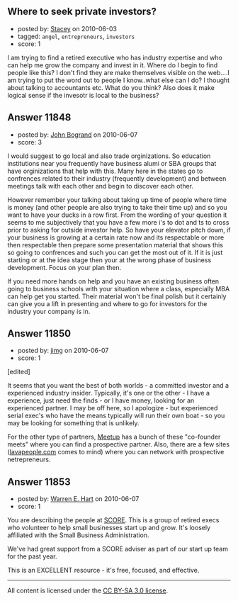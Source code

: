 ## Where to seek private investors?

- posted by: [Stacey](https://stackexchange.com/users/-1/9534-stacey) on 2010-06-03
- tagged: `angel`, `entrepreneurs`, `investors`
- score: 1

I am trying to find a retired executive who has industry expertise and who can help me grow the company and invest in it. Where do I begin to find people like this? I don't find they are make themselves visible on the web....I am trying to put the word out to people I know..what else can I do? I thought about talking to accountants etc. What do you think? Also does it make logical sense if the invesotr is local to the business?


## Answer 11848

- posted by: [John Bogrand](https://stackexchange.com/users/-1/3577-john-bogrand) on 2010-06-07
- score: 3

I would suggest to go local and also trade orginizations.  So education institutions near you frequently have business alumi or SBA groups that have orginizations that help with this.  Many here in the states go to confrences related to their industry (frequently development) and between meetings talk with each other and begin to discover each other.

However remember your talking about taking up time of people where time is money (and other people are also trying to take their time up) and so you want to have your ducks in a row first.  From the wording of your question it seems to me subjectively that you have a few more i's to dot and ts to cross prior to asking for outside investor help.  So have your elevator pitch down, if your business is growing at a certain rate now and its respectable or more then respectable then prepare some presentation material that shows this so going to confrences and such you can get the most out of it.  If it is just starting or at the idea stage then your at the wrong phase of business development.  Focus on your plan then.  

If you need more hands on help and you have an existing business often going to business schools with your situation where a class, especially MBA can help get you started.  Their material won't be final polish but it certainly can give you a lift in presenting and where to go for investors for the industry your company is in.


## Answer 11850

- posted by: [jimg](https://stackexchange.com/users/-1/2380-jimg) on 2010-06-07
- score: 1

<p>[edited]</p>

<p>It seems that you want the best of both worlds - a committed investor and a experienced industry insider. Typically, it's one or the other - I have a experience, just need the finds - or I have money, looking for an experienced partner. I may be off here, so I apologize - but experienced serial exec's who have the means typically will run their own boat - so you may be looking for something that is unlikely.  </p>

<p>For the other type of partners, <a href="http://meetup.com" rel="nofollow">Meetup</a> has a bunch of these "co-founder meets"  where you can find a prospective partner.  Also, there are a few sites (<a href="http://lavapeople.com" rel="nofollow">lavapeople.com</a> comes to mind) where you can network with prospective netrepreneurs.</p>



## Answer 11853

- posted by: [Warren E. Hart](https://stackexchange.com/users/-1/2058-warren-e-hart) on 2010-06-07
- score: 1

<p>You are describing the people at <a href="http://www.score.org/index.html" rel="nofollow">SCORE</a>. This is a group of retired execs who volunteer to help small businesses start up and grow. It's loosely affiliated with the Small Business Administration.</p>

<p>We've had great support from a SCORE adviser as part of our start up team for the past year.</p>

<p>This is an EXCELLENT resource - it's free, focused, and effective. </p>




---

All content is licensed under the [CC BY-SA 3.0 license](https://creativecommons.org/licenses/by-sa/3.0/).
